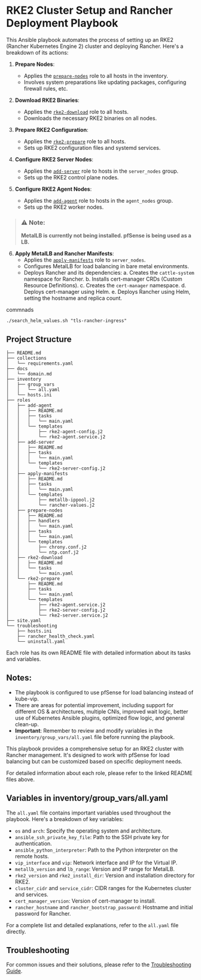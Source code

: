 # RKE2 Cluster Setup and Rancher Deployment Playbook

This Ansible playbook automates the process of setting up an RKE2 (Rancher Kubernetes Engine 2) cluster and deploying Rancher. Here's a breakdown of its actions:

1. **Prepare Nodes**: 
   - Applies the [`prepare-nodes`](roles/prepare-nodes/README.md) role to all hosts in the inventory.
   - Involves system preparations like updating packages, configuring firewall rules, etc.

2. **Download RKE2 Binaries**:
   - Applies the [`rke2-download`](roles/rke2-download/README.md) role to all hosts.
   - Downloads the necessary RKE2 binaries on all nodes.

3. **Prepare RKE2 Configuration**:
   - Applies the [`rke2-prepare`](roles/rke2-prepare/README.md) role to all hosts.
   - Sets up RKE2 configuration files and systemd services.

4. **Configure RKE2 Server Nodes**:
   - Applies the [`add-server`](roles/add-server/README.md) role to hosts in the `server_nodes` group.
   - Sets up the RKE2 control plane nodes.

5. **Configure RKE2 Agent Nodes**:
   - Applies the [`add-agent`](roles/add-agent/README.md) role to hosts in the `agent_nodes` group.
   - Sets up the RKE2 worker nodes.

> ### :warning: **Note:**
> **MetalLB is currently not being installed. pfSense is being used as a LB.**



6. **Apply MetalLB and Rancher Manifests**:
   - Applies the [`apply-manifests`](roles/apply-manifests/README.md) role to `server_nodes`.
   - Configures MetalLB for load balancing in bare metal environments.
   - Deploys Rancher and its dependencies:
     a. Creates the `cattle-system` namespace for Rancher.
     b. Installs cert-manager CRDs (Custom Resource Definitions).
     c. Creates the `cert-manager` namespace.
     d. Deploys cert-manager using Helm.
     e. Deploys Rancher using Helm, setting the hostname and replica count.


commnads
```
./search_helm_values.sh "tls-rancher-ingress"
```

## Project Structure

```
├── README.md
├── collections
│   └── requirements.yaml
├── docs
│   └── domain.md
├── inventory
│   ├── group_vars
│   │   └── all.yaml
│   └── hosts.ini
├── roles
│   ├── add-agent
│   │   ├── README.md
│   │   ├── tasks
│   │   │   └── main.yaml
│   │   └── templates
│   │       ├── rke2-agent-config.j2
│   │       └── rke2-agent.service.j2
│   ├── add-server
│   │   ├── README.md
│   │   ├── tasks
│   │   │   └── main.yaml
│   │   └── templates
│   │       └── rke2-server-config.j2
│   ├── apply-manifests
│   │   ├── README.md
│   │   ├── tasks
│   │   │   └── main.yaml
│   │   └── templates
│   │       ├── metallb-ippool.j2
│   │       └── rancher-values.j2
│   ├── prepare-nodes
│   │   ├── README.md
│   │   ├── handlers
│   │   │   └── main.yaml
│   │   ├── tasks
│   │   │   └── main.yaml
│   │   └── templates
│   │       ├── chrony.conf.j2
│   │       └── ntp.conf.j2
│   ├── rke2-download
│   │   ├── README.md
│   │   └── tasks
│   │       └── main.yaml
│   └── rke2-prepare
│       ├── README.md
│       ├── tasks
│       │   └── main.yaml
│       └── templates
│           ├── rke2-agent.service.j2
│           ├── rke2-server-config.j2
│           └── rke2-server.service.j2
├── site.yaml
└── troubleshooting
    ├── hosts.ini
    ├── rancher_health_check.yaml
    └── uninstall.yaml
```

Each role has its own README file with detailed information about its tasks and variables.

## Notes:
- The playbook is configured to use pfSense for load balancing instead of kube-vip.
- There are areas for potential improvement, including support for different OS & architectures, multiple CNIs, improved wait logic, better use of Kubernetes Ansible plugins, optimized flow logic, and general clean-up.
- **Important**: Remember to review and modify variables in the `inventory/group_vars/all.yaml` file before running the playbook.

This playbook provides a comprehensive setup for an RKE2 cluster with Rancher management. It's designed to work with pfSense for load balancing but can be customized based on specific deployment needs.

For detailed information about each role, please refer to the linked README files above.

## Variables in inventory/group_vars/all.yaml

The `all.yaml` file contains important variables used throughout the playbook. Here's a breakdown of key variables:

- `os` and `arch`: Specify the operating system and architecture.
- `ansible_ssh_private_key_file`: Path to the SSH private key for authentication.
- `ansible_python_interpreter`: Path to the Python interpreter on the remote hosts.
- `vip_interface` and `vip`: Network interface and IP for the Virtual IP.
- `metallb_version` and `lb_range`: Version and IP range for MetalLB.
- `rke2_version` and `rke2_install_dir`: Version and installation directory for RKE2.
- `cluster_cidr` and `service_cidr`: CIDR ranges for the Kubernetes cluster and services.
- `cert_manager_version`: Version of cert-manager to install.
- `rancher_hostname` and `rancher_bootstrap_password`: Hostname and initial password for Rancher.

For a complete list and detailed explanations, refer to the `all.yaml` file directly.

## Troubleshooting

For common issues and their solutions, please refer to the [Troubleshooting Guide](troubleshooting/troubleshooting.md).
